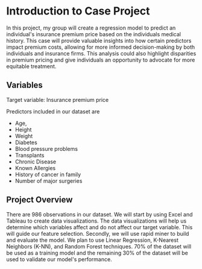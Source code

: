 # Introduction to Case Project

In this project, my group will create a regression model to predict an individual's insurance premium price based on the individuals medical history. 
This case will provide valuable insights into how certain predictors impact premium costs, allowing for more informed decision-making by both individuals and insurance firms.
This analysis could also highlight disparities in premium pricing and give individuals an opportunity to advocate for more equitable treatment. 

## Variables 
Target variable: Insurance premium price 

Predictors included in our dataset are
- Age,
- Height
- Weight
- Diabetes
- Blood pressure problems
- Transplants
- Chronic Disease
- Known Allergies
- History of cancer in family
- Number of major surgeries

## Project Overview 
There are 986 observations in our dataset. We will start by using Excel and Tableau to create data visualizations. 
The data visualizations will help us determine which variables affect and do not affect our target variable. This will guide our feature selection. 
Secondly, we will use rapid miner to build and evaluate the model. 
We plan to use Linear Regression, K-Nearest Neighbors (K-NN), and Random Forest techniques. 
70% of the dataset will be used as a training model and the remaining 30% of the dataset will be used to validate our model's performance.
